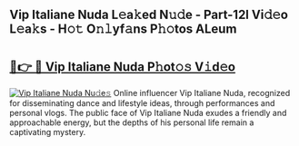 ## Vip Italiane Nuda L𝚎a𝚔ed N𝚞𝚍e - Part-12l Vi𝚍𝚎o L𝚎a𝚔s - H𝚘𝚝 O𝚗𝚕yf𝚊ns P𝚑𝚘tos ALeum

# <h2><a href="http://kf6181.oniu.top/?m=Vip+Italiane+Nuda">🔗👉 🔴 Vip Italiane Nuda P𝚑ot𝚘𝚜 V𝚒d𝚎o</a></h2>

[![Vip Italiane Nuda Nu𝚍e𝚜](https://i.imgur.com/0qMVB7G.gif)](http://kf6181.oniu.top/?m=Vip+Italiane+Nuda)
Online influencer Vip Italiane Nuda, recognized for disseminating dance and lifestyle ideas, through performances and personal vlogs. The public face of Vip Italiane Nuda exudes a friendly and approachable energy, but the depths of his personal life remain a captivating mystery.  
